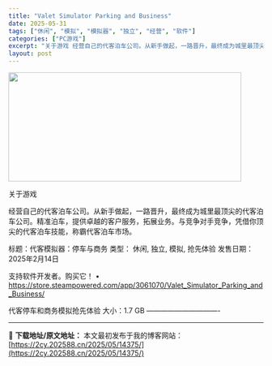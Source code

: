 ```yaml
---
title: "Valet Simulator Parking and Business"
date: 2025-05-31
tags: ["休闲", "模拟", "模拟器", "独立", "经营", "软件"]
categories: ["PC游戏"]
excerpt: "关于游戏 经营自己的代客泊车公司。从新手做起，一路晋升，最终成为城里最顶尖的代客泊车公司。精准泊车，提供卓越的客户服务，拓展业务。与竞争对手竞争，凭借你顶尖的代客泊车技能，称霸代客泊车市场。 标题：代客模拟器：停车与商务 类型： 休闲, 独立, 模拟, 抢先体验 发售日期：2025年2月14日 支持&hellip;"
layout: post
---
```


<img src="https://2cy.202588.cn/wp-content/uploads/2025/05/2025053113031472.webp" alt="" width="460" height="215" class="aligncenter size-full wp-image-14380" />

关于游戏

经营自己的代客泊车公司。从新手做起，一路晋升，最终成为城里最顶尖的代客泊车公司。精准泊车，提供卓越的客户服务，拓展业务。与竞争对手竞争，凭借你顶尖的代客泊车技能，称霸代客泊车市场。

标题：代客模拟器：停车与商务
类型： 休闲, 独立, 模拟, 抢先体验
发售日期：2025年2月14日

支持软件开发者。购买它！
• https://store.steampowered.com/app/3061070/Valet_Simulator_Parking_and_Business/

代客停车和商务模拟抢先体验
大小：1.7 GB
——————————- 

---
📖 **下载地址/原文地址：** 本文最初发布于我的博客网站：[https://2cy.202588.cn/2025/05/14375/](https://2cy.202588.cn/2025/05/14375/)
